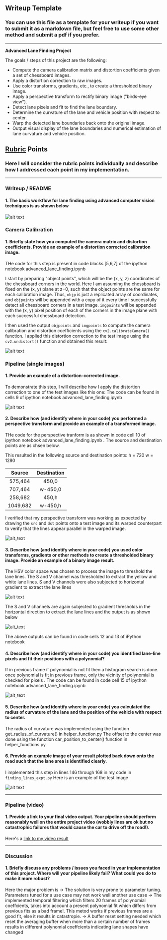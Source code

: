 ## Writeup Template

### You can use this file as a template for your writeup if you want to submit it as a markdown file, but feel free to use some other method and submit a pdf if you prefer.

---

**Advanced Lane Finding Project**

The goals / steps of this project are the following:

* Compute the camera calibration matrix and distortion coefficients given a set of chessboard images.
* Apply a distortion correction to raw images.
* Use color transforms, gradients, etc., to create a thresholded binary image.
* Apply a perspective transform to rectify binary image ("birds-eye view").
* Detect lane pixels and fit to find the lane boundary.
* Determine the curvature of the lane and vehicle position with respect to center.
* Warp the detected lane boundaries back onto the original image.
* Output visual display of the lane boundaries and numerical estimation of lane curvature and vehicle position.

[//]: # (Image References)

[image1]: ./examples/undistort_output.png "Undistorted"
[image2]: ./output_images/undistort_images_highway.png "Undistorted"
[image3]: ./examples/binary_combo_example.jpg "Binary Example"
[image4]: ./examples/warped_straight_lines.jpg "Warp Example"
[image5]: ./examples/color_fit_lines.jpg "Fit Visual"
[image6]: ./examples/example_output.jpg "Output"
[image7]: ./output_images/flowchart.png "flowchart"
[image8]: ./output_images/color_threshold.png "color_threshold"
[image9]: ./output_images/gradient_threshold.png "gradient threshold"
[image10]: ./output_images/birds_eye_view.png "Birds eye view"
[image11]: ./output_images/poly_fit.png "Fit polynomial"
[image12]: ./output_images/Overlayed_back.png "Overlayed"
[video1]: ./ouput_images/outputproject_video.mp4 "Video"

## [Rubric](https://review.udacity.com/#!/rubrics/571/view) Points

### Here I will consider the rubric points individually and describe how I addressed each point in my implementation.  

---

### Writeup / README

#### 1. The basic workflow for lane finding using advanced computer vision techniques is as shown below

![alt text][image7]

### Camera Calibration

#### 1. Briefly state how you computed the camera matrix and distortion coefficients. Provide an example of a distortion corrected calibration image.

THe code for this step is present in code blocks [5,6,7] of the ipython notebook advanced_lane_finding.ipynb

I start by preparing "object points", which will be the (x, y, z) coordinates of the chessboard corners in the world. Here I am assuming the chessboard is fixed on the (x, y) plane at z=0, such that the object points are the same for each calibration image.  Thus, `objp` is just a replicated array of coordinates, and `objpoints` will be appended with a copy of it every time I successfully detect all chessboard corners in a test image.  `imgpoints` will be appended with the (x, y) pixel position of each of the corners in the image plane with each successful chessboard detection.  

I then used the output `objpoints` and `imgpoints` to compute the camera calibration and distortion coefficients using the `cv2.calibrateCamera()` function.  I applied this distortion correction to the test image using the `cv2.undistort()` function and obtained this result: 

![alt text][image1]

### Pipeline (single images)

#### 1. Provide an example of a distortion-corrected image.

To demonstrate this step, I will describe how I apply the distortion correction to one of the test images like this one:
The code can be found in cells 9 of ipython notebook advanced_lane_finding.ipynb

![alt text][image2]

#### 2. Describe how (and identify where in your code) you performed a perspective transform and provide an example of a transformed image.

THe code for the perspective tranform is as shown in code cell 10 of ipython notebook advanced_lane_finding.ipynb . The source and destination points are as chsen below.

This resulted in the following source and destination points:
h = 720
w = 1280

| Source        | Destination   | 
|:-------------:|:-------------:| 
| 575,464       | 450,0         | 
| 707,464       | w-450,0      |
| 258,682       | 450,h      |
| 1049,682      | w-450,h        |

I verified that my perspective transform was working as expected by drawing the `src` and `dst` points onto a test image and its warped counterpart to verify that the lines appear parallel in the warped image.

![alt_text][image10]

#### 3. Describe how (and identify where in your code) you used color transforms, gradients or other methods to create a thresholded binary image.  Provide an example of a binary image result.

The HSV color space was chosen to process the image to threshold the lane lines. The S and V channel was thresholded to extract the yellow and white lane lines. S and V channels were also subjected to horizontal gradient to extract the lane lines 

![alt text][image8]

The S and V channels are again subjected to gradient thresholds in the horizontal direction to extract the lane lines and the output is as shown below

![alt_text][image9]

The above outputs can be found in code cells 12 and 13 of iPython notebook

#### 4. Describe how (and identify where in your code) you identified lane-line pixels and fit their positions with a polynomial?

If in previous frame if polynomial is not fit then a histogram search is done. once polynomial is fit in previous frame, only the vicinity of polynomial is checked for pixels . The code can be found in code cell 15 of ipython notebook advanced_lane_finding.ipynb

![alt_text][image11]

#### 5. Describe how (and identify where in your code) you calculated the radius of curvature of the lane and the position of the vehicle with respect to center.

The radius of curvature was implemented using the function get_radius_of_curvature() in helper_function.py
The offset to the center was done using the function car_position_to_center() function in helper_functions.py


#### 6. Provide an example image of your result plotted back down onto the road such that the lane area is identified clearly.

I implemented this step in lines 146 through 168 in my code in `finding_lines_expt.py`
Here is an example of the test image

![alt text][image12]

---

### Pipeline (video)

#### 1. Provide a link to your final video output.  Your pipeline should perform reasonably well on the entire project video (wobbly lines are ok but no catastrophic failures that would cause the car to drive off the road!).

Here's a [link to my video result](./output_images/ouputproject_video.mp4)

---

### Discussion

#### 1. Briefly discuss any problems / issues you faced in your implementation of this project.  Where will your pipeline likely fail?  What could you do to make it more robust?

Here the major problem is 
-> The solution is very prone to parameter tuning. Parameters tuned for a use case may not work well another use case
-> The implemented temporal filtering which filters 20 frames of polynomial coeffcients, takes into account a present polynomial fit which differs from previous fits as a bad frame!. This metod works if previous frames are a good fit, else it results in catastropie. 
-> A buffer reset setting needed which reset the averaging buffer when more than a certain number of frames results in different polynomial coeffcients indicating lane shapes have changed 
